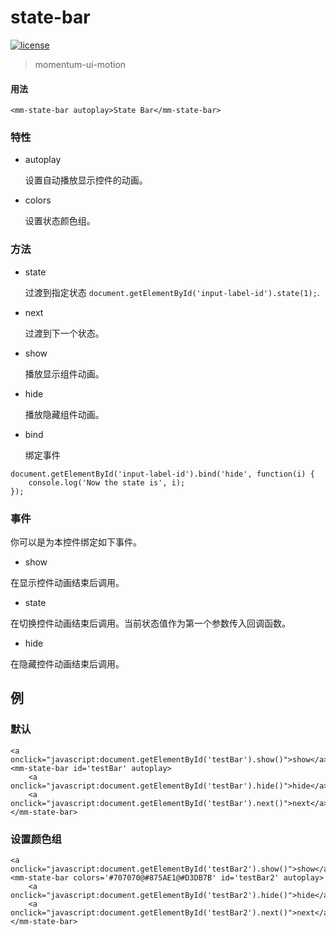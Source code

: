 <!-- 
---
date: 2020/5/13 14:10:00
---
-->
# state-bar

[![license](https://img.shields.io/github/license/momentum-design/momentum-ui.svg?color=blueviolet)](https://github.com/momentum-design/momentum-ui/blob/master/charts/LICENSE)

> momentum-ui-motion

#### 用法

<!--#html1#-->
```
<mm-state-bar autoplay>State Bar</mm-state-bar>
```

### 特性

+ autoplay

	设置自动播放显示控件的动画。
	
+ colors

	设置状态颜色组。
	
### 方法

+ state
	
	过渡到指定状态 ```document.getElementById('input-label-id').state(1);```.
	
+ next

	过渡到下一个状态。

+ show

	播放显示组件动画。

+ hide

	播放隐藏组件动画。
	
+ bind

	绑定事件
	
```
document.getElementById('input-label-id').bind('hide', function(i) {
	console.log('Now the state is', i);
});
```
	
### 事件

你可以是为本控件绑定如下事件。

+ show

在显示控件动画结束后调用。

+ state

在切换控件动画结束后调用。当前状态值作为第一个参数传入回调函数。

+ hide

在隐藏控件动画结束后调用。

## 例

### 默认

<!--#html2#-->
```
<a onclick="javascript:document.getElementById('testBar').show()">show</a>
<mm-state-bar id='testBar' autoplay>
    <a onclick="javascript:document.getElementById('testBar').hide()">hide</a>
    <a onclick="javascript:document.getElementById('testBar').next()">next</a>
</mm-state-bar>
```

### 设置颜色组

<!--#html3#-->
```
<a onclick="javascript:document.getElementById('testBar2').show()">show</a>
<mm-state-bar colors='#707070@#875AE1@#D3DB7B' id='testBar2' autoplay>
    <a onclick="javascript:document.getElementById('testBar2').hide()">hide</a>
    <a onclick="javascript:document.getElementById('testBar2').next()">next</a>
</mm-state-bar>
```